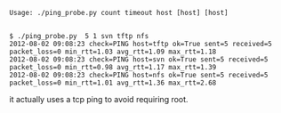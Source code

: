     Usage: ./ping_probe.py count timeout host [host] [host]


    $ ./ping_probe.py  5 1 svn tftp nfs
    2012-08-02 09:08:23 check=PING host=tftp ok=True sent=5 received=5 packet_loss=0 min_rtt=1.03 avg_rtt=1.09 max_rtt=1.18
    2012-08-02 09:08:23 check=PING host=svn ok=True sent=5 received=5 packet_loss=0 min_rtt=0.98 avg_rtt=1.17 max_rtt=1.39
    2012-08-02 09:08:23 check=PING host=nfs ok=True sent=5 received=5 packet_loss=0 min_rtt=1.01 avg_rtt=1.36 max_rtt=2.68


it actually uses a tcp ping to avoid requiring root.
